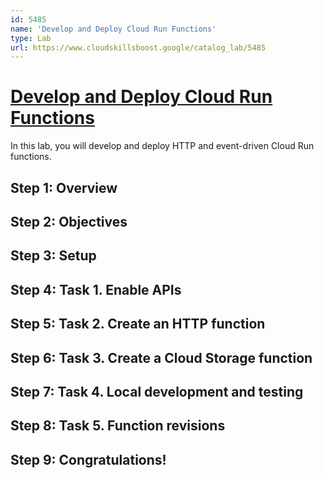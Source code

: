 ```yaml
---
id: 5485
name: 'Develop and Deploy Cloud Run Functions'
type: Lab
url: https://www.cloudskillsboost.google/catalog_lab/5485
---
```


# [Develop and Deploy Cloud Run Functions](https://www.cloudskillsboost.google/catalog_lab/5485)

In this lab, you will develop and deploy HTTP and event-driven Cloud Run functions.

## Step 1: Overview

## Step 2: Objectives

## Step 3: Setup

## Step 4: Task 1. Enable APIs

## Step 5: Task 2. Create an HTTP function

## Step 6: Task 3. Create a Cloud Storage function

## Step 7: Task 4. Local development and testing

## Step 8: Task 5. Function revisions

## Step 9: Congratulations!

